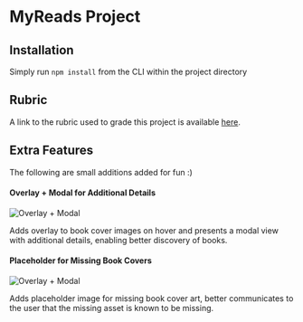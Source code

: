 # MyReads Project

## Installation

Simply run `npm install` from the CLI within the project directory

## Rubric
A link to the rubric used to grade this project is available [here](https://review.udacity.com/#!/rubrics/918/view).

## Extra Features
The following are small additions added for fun :)

#### Overlay + Modal for Additional Details
![Overlay + Modal]('https://github.com/jabreu610/my-reads/raw/master/docs/overlay+modal.gif')

Adds overlay to book cover images on hover and presents a modal view with additional details, enabling better discovery of books.

#### Placeholder for Missing Book Covers
![Overlay + Modal]('https://github.com/jabreu610/my-reads/raw/master/docs/missing_thumbnail.png')

Adds placeholder image for missing book cover art, better communicates to the user that the missing asset is known to be missing.

